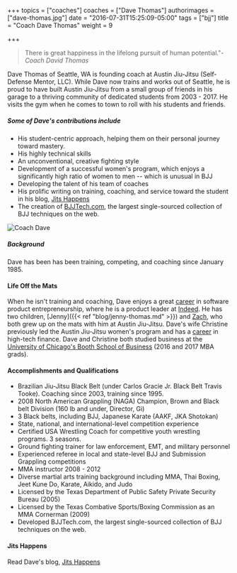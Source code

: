 +++
topics = ["coaches"]
coaches = ["Dave Thomas"]
authorimages = ["dave-thomas.jpg"]
date = "2016-07-31T15:25:09-05:00"
tags = ["bjj"]
title = "Coach Dave Thomas"
weight = 9

+++

>There is great happiness in the lifelong pursuit of human potential."<cite>-Coach David Thomas</cite>

Dave Thomas of Seattle, WA is founding coach at Austin Jiu-Jitsu (Self-Defense Mentor, LLC). While Dave now trains and works out of Seattle, he is proud to have built Austin Jiu-Jitsu from a small group of friends in his garage to a thriving community of dedicated students from 2003 - 2017. He visits the gym when he comes to town to roll with his students and friends.

##### Some of Dave's contributions include
* His student-centric approach, helping them on their personal journey toward mastery.
* His highly technical skills
* An unconventional, creative fighting style
* Development of a successful women's program, which enjoys a significantly high ratio of women to men -- which is unusual in BJJ
* Developing the talent of his team of coaches
* His prolific writing on training, coaching, and service toward the student in his blog, [Jits Happens](/blog)
* The creation of [BJJTech.com](bjjtech.com), the largest single-sourced collection of BJJ techniques on the web.

![Coach Dave](/img/authors/dave-thomas.jpg)

##### Background
Dave has been has been training, competing, and coaching since January 1985.

#### Life Off the Mats
When he isn't training and coaching, Dave enjoys a great [career](https://www.linkedin.com/in/dcthomas) in software product entrepreneurship, where he is a product leader at [Indeed](http://indeed.com). He has two children, [Jenny]({{< ref "blog/jenny-thomas.md" >}}) and [Zach](https://www.youtube.com/user/budoatemaildotcom/search?query=zach), who both grew up on the mats with him at Austin Jiu-Jitsu. Dave's wife Christine previously led the Austin Jiu-Jitsu women's program and has a [career](https://www.linkedin.com/in/christinegthomas) in high-tech finance. Dave and Christine both studied business at the [University of Chicago's Booth School of Business](https://www.chicagobooth.edu/) (2016 and 2017 MBA grads).

#### Accomplishments and Qualifications

* Brazilian Jiu-Jitsu Black Belt (under Carlos Gracie Jr. Black Belt Travis Tooke). Coaching since 2003, training since 1995.
* 2008 North American Grappling (NAGA) Champion, Brown and Black belt Division (160 lb and under, Director, Gi)
* 3 Black belts, including BJJ, Japanese Karate (AAKF, JKA Shotokan)
* State, national, and international-level competition experience
* Certified USA Wrestling Coach for competitive youth wrestling programs. 3 seasons.
* Ground fighting trainer for law enforcement, EMT, and military personnel
* Experienced referee in local and state-level BJJ and Submission Grappling competitions
* MMA instructor 2008 - 2012
* Diverse martial arts training background including MMA, Thai Boxing, Jeet Kune Do, Karate, Aikido, and Judo
* Licensed by the Texas Department of Public Safety Private Security Bureau (2005)
* Licensed by the Texas Combative Sports/Boxing Commission as an MMA Cornerman (2009)
* Developed BJJTech.com, the largest single-sourced collection of BJJ techniques on the web.

#### Jits Happens
Read Dave's blog, [Jits Happens](/blog)
